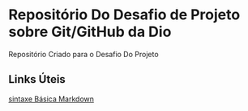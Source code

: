 # Repositório Do Desafio de Projeto sobre Git/GitHub da Dio
Repositório Criado para o Desafio Do Projeto
## Links Úteis
[sintaxe Básica Markdown](https://www.markdownguide.org/)


